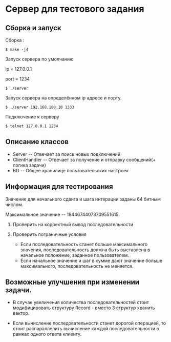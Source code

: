 # Сервер для тестового задания

## Сборка и запуск

Сборка :
```
$ make -j4
```
Запуск сервера по умолчанию 

ip =  127.0.0.1 

port = 1234
```
$ ./server
```

Запуск сервера на определённом ip адресе и порту.

```
$ ./server 192.168.100.10 1333
```

Подключение к серверу

```
$ telnet 127.0.0.1 1234
```

## Описание классов

- Server -- Отвечает за поиск новых подключений 
- ClientHandler -- Отвечает за получение и отправку сообщений(+ логика задачи)
- BD -- Общее хранилице пользовательских настроек

## Информация для тестирования

Значение для начального сдвига и шага интерации заданы 64 битным числом.

Максимальное значение -- 18446744073709551615.

1. Проверить на корректный вывод последовательности

2. Проверить пограничные условия
	- Если последовательность станет больше максимального значения, последовательность должна быть выставлена в начальное положение, заданное пользователем.
	- Если начальное значение и шаг в сумме дают значение больше максимального, последовательность не меняется.

## Возможные улучшения при изменении задачи.

- В случае увеличения количества последовательностей стоит модифицировать структуру Record - вместо 3 структур хранить вектор.

- Если вычисление последовательности станет дорогой операцией, то стоит распараллелить вычисление каждой последовательности в рамках одного ответа клиенту.


